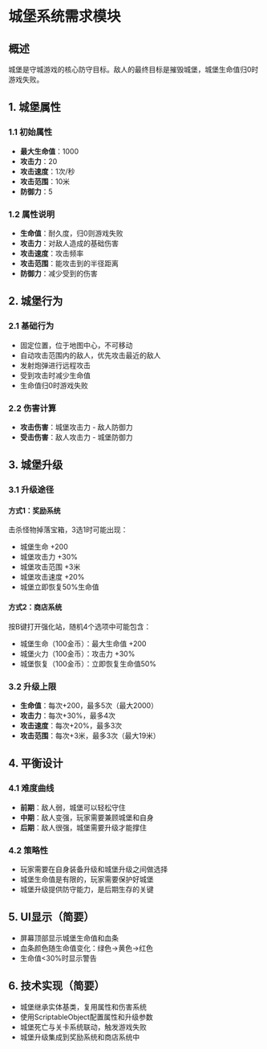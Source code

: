 # 城堡系统需求模块

## 概述

城堡是守城游戏的核心防守目标。敌人的最终目标是摧毁城堡，城堡生命值归0时游戏失败。

## 1. 城堡属性

### 1.1 初始属性
- **最大生命值**：1000
- **攻击力**：20
- **攻击速度**：1次/秒
- **攻击范围**：10米
- **防御力**：5

### 1.2 属性说明
- **生命值**：耐久度，归0则游戏失败
- **攻击力**：对敌人造成的基础伤害
- **攻击速度**：攻击频率
- **攻击范围**：能攻击到的半径距离
- **防御力**：减少受到的伤害

## 2. 城堡行为

### 2.1 基础行为
- 固定位置，位于地图中心，不可移动
- 自动攻击范围内的敌人，优先攻击最近的敌人
- 发射炮弹进行远程攻击
- 受到攻击时减少生命值
- 生命值归0时游戏失败

### 2.2 伤害计算
- **攻击伤害**：城堡攻击力 - 敌人防御力
- **受击伤害**：敌人攻击力 - 城堡防御力

## 3. 城堡升级

### 3.1 升级途径

#### 方式1：奖励系统
击杀怪物掉落宝箱，3选1时可能出现：
- 城堡生命 +200
- 城堡攻击力 +30%
- 城堡攻击范围 +3米
- 城堡攻击速度 +20%
- 城堡立即恢复50%生命值

#### 方式2：商店系统
按B键打开强化站，随机4个选项中可能包含：
- 城堡生命（100金币）：最大生命值 +200
- 城堡火力（100金币）：攻击力 +30%
- 城堡恢复（100金币）：立即恢复生命值50%

### 3.2 升级上限
- **生命值**：每次+200，最多5次（最大2000）
- **攻击力**：每次+30%，最多4次
- **攻击速度**：每次+20%，最多3次
- **攻击范围**：每次+3米，最多3次（最大19米）

## 4. 平衡设计

### 4.1 难度曲线
- **前期**：敌人弱，城堡可以轻松守住
- **中期**：敌人变强，玩家需要兼顾城堡和自身
- **后期**：敌人很强，城堡需要升级才能撑住

### 4.2 策略性
- 玩家需要在自身装备升级和城堡升级之间做选择
- 城堡生命值是有限的，玩家需要保护好城堡
- 城堡升级提供防守能力，是后期生存的关键

## 5. UI显示（简要）

- 屏幕顶部显示城堡生命值和血条
- 血条颜色随生命值变化：绿色→黄色→红色
- 生命值<30%时显示警告

## 6. 技术实现（简要）

- 城堡继承实体基类，复用属性和伤害系统
- 使用ScriptableObject配置属性和升级参数
- 城堡死亡与关卡系统联动，触发游戏失败
- 城堡升级集成到奖励系统和商店系统中

